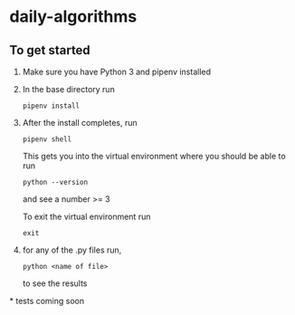 # daily-algorithms

## To get started

1. Make sure you have Python 3 and pipenv installed

2. In the base directory run
   ```
   pipenv install
   ```
3. After the install completes, run

   ```
   pipenv shell
   ```

   This gets you into the virtual environment where you should be able to run

   ```
   python --version
   ```

   and see a number >= 3

   To exit the virtual environment run

   ```
   exit
   ```

4. for any of the .py files run,
   ```
   python <name of file>
   ```
   to see the results

\* tests coming soon

